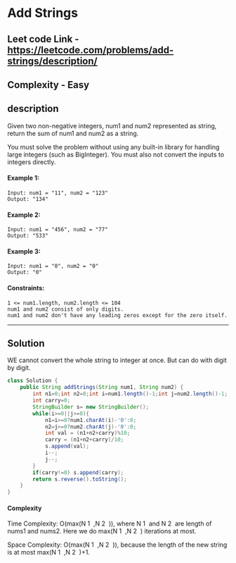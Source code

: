 # Add Strings

## Leet code Link - https://leetcode.com/problems/add-strings/description/

## Complexity - Easy

## description

Given two non-negative integers, num1 and num2 represented as string, return the sum of num1 and num2 as a string.

You must solve the problem without using any built-in library for handling large integers (such as BigInteger). You must also not convert the inputs to integers directly.

 

#### Example 1:
```
Input: num1 = "11", num2 = "123"
Output: "134"
```
#### Example 2:
```
Input: num1 = "456", num2 = "77"
Output: "533"
```
#### Example 3:
```
Input: num1 = "0", num2 = "0"
Output: "0"
 ```

#### Constraints:
```
1 <= num1.length, num2.length <= 104
num1 and num2 consist of only digits.
num1 and num2 don't have any leading zeros except for the zero itself.
```

---

## Solution
WE cannot convert the whole string to integer at once. But can do with digit by digit.

```java
class Solution {
    public String addStrings(String num1, String num2) {
        int n1=0;int n2=0;int i=num1.length()-1;int j=num2.length()-1;
        int carry=0;
        StringBuilder s= new StringBuilder();
        while(i>=0||j>=0){
            n1=i>=0?num1.charAt(i)-'0':0;
            n2=j>=0?num2.charAt(j)-'0':0;
            int val = (n1+n2+carry)%10;
            carry = (n1+n2+carry)/10;
            s.append(val);
            i--;
            j--;
        }
        if(carry!=0) s.append(carry);
        return s.reverse().toString();
    }
}
```
#### Complexity

Time Complexity: O(max(N 
1
​
 ,N 
2
​
 )), where N 
1
​
  and N 
2
​
  are length of nums1 and nums2. Here we do max(N 
1
​
 ,N 
2
​
 ) iterations at most.

Space Complexity: O(max(N 
1
​
 ,N 
2
​
 )), because the length of the new string is at most max(N 
1
​
 ,N 
2
​
 )+1.
